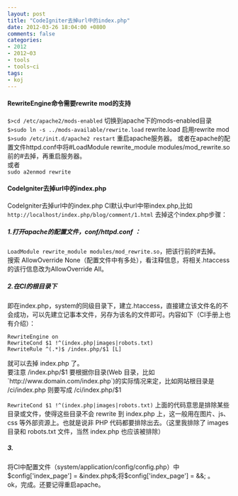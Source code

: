 ```yaml
---
layout: post
title: "CodeIgniter去掉url中的index.php"
date: 2012-03-26 18:04:00 +0800
comments: false
categories:
- 2012
- 2012~03
- tools
- tools~ci
tags:
- koj
---
```

#### RewriteEngine命令需要rewrite mod的支持
`$>cd /etc/apache2/mods-enabled` 切换到apache下的mods-enabled目录   
`$>sudo ln -s ../mods-available/rewrite.load` rewrite.load 启用rewrite mod  
`$>sudo /etc/init.d/apache2 restart` 重启apache服务器。 或者在apache的配置文件httpd.conf中将#LoadModule rewrite_module modules/mod_rewrite.so前的#去掉，再重启服务器。  
或者  
`sudo a2enmod rewrite`  
 
#### CodeIgniter去掉url中的index.php
CodeIgniter去掉url中的index.php        CI默认中url中带index.php,比如 `http://localhost/index.php/blog/comment/1.html`
去掉这个index.php步骤：  
##### 1.打开apache的配置文件，conf/httpd.conf ：
`LoadModule rewrite_module modules/mod_rewrite.so`，把该行前的#去掉。  
搜索 AllowOverride None（配置文件中有多处），看注释信息，将相关.htaccess的该行信息改为AllowOverride All。
 
##### 2.在CI的根目录下
即在index.php，system的同级目录下，建立.htaccess，直接建立该文件名的不会成功，可以先建立记事本文件，另存为该名的文件即可。内容如下（CI手册上也有介绍）：
```
RewriteEngine on
RewriteCond $1 !^(index.php|images|robots.txt)
RewriteRule ^(.*)$ /index.php/$1 [L]
```
就可以去掉 index.php 了。  
要注意 /index.php/$1 要根据你目录(Web 目录，比如 `http://www.domain.com/index.php`)的实际情况来定，比如网站根目录是 /ci/index.php 则要写成 /ci/index.php/$1

`RewriteCond $1 !^(index.php|images|robots.txt)`
上面的代码意思是排除某些目录或文件，使得这些目录不会 rewrite 到 index.php 上，这一般用在图片、js、css 等外部资源上。也就是说非 PHP 代码都要排除出去。（这里我排除了 images 目录和 robots.txt 文件，当然 index.php 也应该被排除）

##### 3.
将CI中配置文件（system/application/config/config.php）中$config['index_page'] = &index.php&;将$config['index_page'] = &&; 。  
ok，完成。还要记得重启apache。

